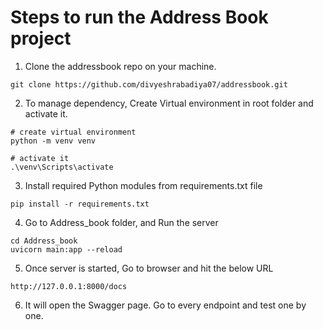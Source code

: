 # Steps to run the Address Book project

1) Clone the addressbook repo on your machine.
```
git clone https://github.com/divyeshrabadiya07/addressbook.git
```

2) To manage dependency, Create Virtual environment in root folder and activate it.
```
# create virtual environment
python -m venv venv

# activate it
.\venv\Scripts\activate
```

3) Install required Python modules from requirements.txt file
```
pip install -r requirements.txt
```

4) Go to Address_book folder, and Run the server
```
cd Address_book
uvicorn main:app --reload
```

5) Once server is started, Go to browser and hit the below URL
```
http://127.0.0.1:8000/docs
```

6) It will open the Swagger page. Go to every endpoint and test one by one.
